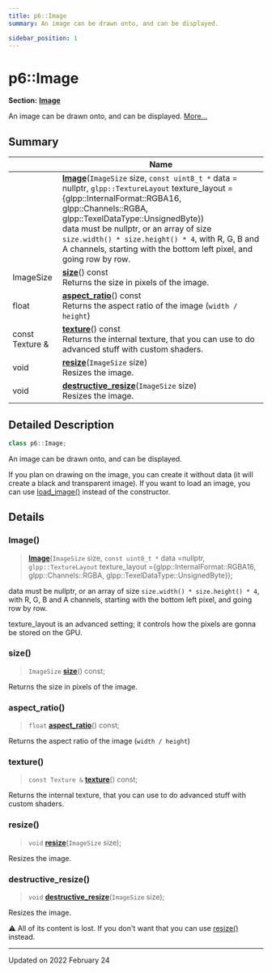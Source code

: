 ```yaml
---
title: p6::Image
summary: An image can be drawn onto, and can be displayed. 

sidebar_position: 1
---
```


# p6::Image

**Section:** **[Image](/reference/image)**



An image can be drawn onto, and can be displayed.  [More...](#detailed-description)



## Summary

|                | Name           |
| -------------- | -------------- |
| | **[Image](/reference/Types/image#image)**(`ImageSize` size, `const uint8_t *` data = nullptr, `glpp::TextureLayout` texture_layout = {glpp::InternalFormat::RGBA16, glpp::Channels::RGBA, glpp::TexelDataType::UnsignedByte})<br/>data must be nullptr, or an array of size `size.width() * size.height() * 4`, with R, G, B and A channels, starting with the bottom left pixel, and going row by row.  |
| ImageSize | **[size](/reference/Types/image#size)**() const<br/>Returns the size in pixels of the image.  |
| float | **[aspect_ratio](/reference/Types/image#aspect_ratio)**() const<br/>Returns the aspect ratio of the image (`width / height`)  |
| const Texture & | **[texture](/reference/Types/image#texture)**() const<br/>Returns the internal texture, that you can use to do advanced stuff with custom shaders.  |
| void | **[resize](/reference/Types/image#resize)**(`ImageSize` size)<br/>Resizes the image.  |
| void | **[destructive_resize](/reference/Types/image#destructive_resize)**(`ImageSize` size)<br/>Resizes the image.  |
## Detailed Description

```cpp
class p6::Image;
```

An image can be drawn onto, and can be displayed. 

If you plan on drawing on the image, you can create it without data (it will create a black and transparent image). If you want to load an image, you can use [load_image()](/reference/image#load_image) instead of the constructor. 

## Details


### Image()

> **[Image](/reference/Types/image#image)**(`ImageSize` size, `const uint8_t *` data =nullptr, `glpp::TextureLayout` texture_layout ={glpp::InternalFormat::RGBA16, glpp::Channels::RGBA, glpp::TexelDataType::UnsignedByte});


data must be nullptr, or an array of size `size.width() * size.height() * 4`, with R, G, B and A channels, starting with the bottom left pixel, and going row by row. 

texture_layout is an advanced setting; it controls how the pixels are gonna be stored on the GPU. 


### size()

> `ImageSize` **[size](/reference/Types/image#size)**() const;


Returns the size in pixels of the image. 

### aspect_ratio()

> `float` **[aspect_ratio](/reference/Types/image#aspect_ratio)**() const;


Returns the aspect ratio of the image (`width / height`) 

### texture()

> `const Texture &` **[texture](/reference/Types/image#texture)**() const;


Returns the internal texture, that you can use to do advanced stuff with custom shaders. 

### resize()

> `void` **[resize](/reference/Types/image#resize)**(`ImageSize` size);


Resizes the image. 

### destructive_resize()

> `void` **[destructive_resize](/reference/Types/image#destructive_resize)**(`ImageSize` size);


Resizes the image. 

:warning: All of its content is lost. If you don't want that you can use [resize()](/reference/Types/image#resize) instead. 


-------------------------------

Updated on 2022 February 24